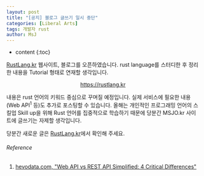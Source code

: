 ```yaml
---
layout: post
title: "[공지] 블로그 글쓰기 일시 중단"
categories: [Liberal Arts]
tags: 개발자 rust
author: MsJ
---
```


* content
{:toc}

[RustLang.kr](https://rustlang.kr) 웹사이트, 블로그를 오픈하였습니다. rust language를 스터디한  후 정리한 내용을 Tutorial 형태로 연재할 생각입니다.

<p style='text-align:center;'><a href='https://rustlang.kr'>https://rustlang.kr</a></p>

내용은 rust 언어의 키워드 중심으로 꾸며질 예정입니다. 실제 서비스에 필요한 내용(Web API<sup>1</sup> 등)도 추가로 포스팅할 수 있습니다. 올해는 개인적인 프로그래밍 언어의 스킬업 Skill up을 위해 Rust 언어를 집중적으로 학습하기 때문에 당분간 MSJO.kr 사이트에 글쓰기는 자제할 생각입니다.

당분간 새로운 글은 [RustLang.kr](https://rustlang.kr)에서 확인해 주세요.





###### Reference

1. [hevodata.com, "Web API vs REST API Simplified: 4 Critical Differences"](https://hevodata.com/learn/web-api-vs-rest-api/)
